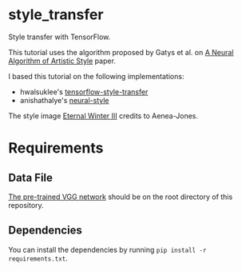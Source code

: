 # style_transfer
Style transfer with TensorFlow.

This tutorial uses the algorithm proposed by Gatys et al. on [A Neural Algorithm of Artistic Style](https://arxiv.org/abs/1508.06576) paper. <br />


I based this tutorial on the following implementations:
* hwalsuklee's [tensorflow-style-transfer](https://github.com/hwalsuklee/tensorflow-style-transfer)
* anishathalye's [neural-style](https://github.com/anishathalye/neural-style)

The style image [Eternal Winter III](https://aenea-jones.deviantart.com/art/Eternal-Winter-III-649588034) credits to Aenea-Jones.

# Requirements
## Data File
[The pre-trained VGG network](http://www.vlfeat.org/matconvnet/models/beta16/imagenet-vgg-verydeep-19.mat) should be on the root directory of this repository.

## Dependencies
You can install the dependencies by running `pip install -r requirements.txt`.

